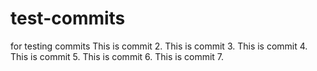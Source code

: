 # test-commits
for testing commits
This is commit 2. 
This is commit 3.
This is commit 4.
This is commit 5.
This is commit 6.
This is commit 7.
